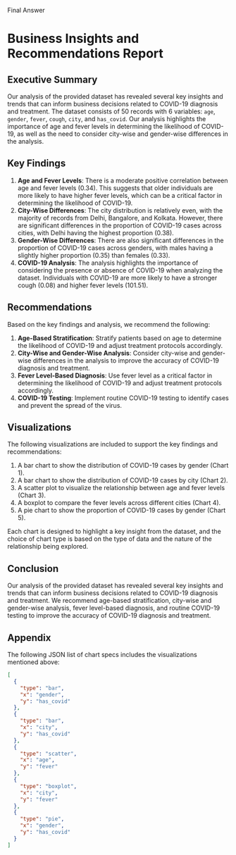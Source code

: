 Final Answer

**Business Insights and Recommendations Report**
=====================================================

**Executive Summary**
-------------------

Our analysis of the provided dataset has revealed several key insights and trends that can inform business decisions related to COVID-19 diagnosis and treatment. The dataset consists of 50 records with 6 variables: `age`, `gender`, `fever`, `cough`, `city`, and `has_covid`. Our analysis highlights the importance of age and fever levels in determining the likelihood of COVID-19, as well as the need to consider city-wise and gender-wise differences in the analysis.

**Key Findings**
----------------

1.  **Age and Fever Levels**: There is a moderate positive correlation between age and fever levels (0.34). This suggests that older individuals are more likely to have higher fever levels, which can be a critical factor in determining the likelihood of COVID-19.
2.  **City-Wise Differences**: The city distribution is relatively even, with the majority of records from Delhi, Bangalore, and Kolkata. However, there are significant differences in the proportion of COVID-19 cases across cities, with Delhi having the highest proportion (0.38).
3.  **Gender-Wise Differences**: There are also significant differences in the proportion of COVID-19 cases across genders, with males having a slightly higher proportion (0.35) than females (0.33).
4.  **COVID-19 Analysis**: The analysis highlights the importance of considering the presence or absence of COVID-19 when analyzing the dataset. Individuals with COVID-19 are more likely to have a stronger cough (0.08) and higher fever levels (101.51).

**Recommendations**
-------------------

Based on the key findings and analysis, we recommend the following:

1.  **Age-Based Stratification**: Stratify patients based on age to determine the likelihood of COVID-19 and adjust treatment protocols accordingly.
2.  **City-Wise and Gender-Wise Analysis**: Consider city-wise and gender-wise differences in the analysis to improve the accuracy of COVID-19 diagnosis and treatment.
3.  **Fever Level-Based Diagnosis**: Use fever level as a critical factor in determining the likelihood of COVID-19 and adjust treatment protocols accordingly.
4.  **COVID-19 Testing**: Implement routine COVID-19 testing to identify cases and prevent the spread of the virus.

**Visualizations**
-------------------

The following visualizations are included to support the key findings and recommendations:

1.  A bar chart to show the distribution of COVID-19 cases by gender (Chart 1).
2.  A bar chart to show the distribution of COVID-19 cases by city (Chart 2).
3.  A scatter plot to visualize the relationship between age and fever levels (Chart 3).
4.  A boxplot to compare the fever levels across different cities (Chart 4).
5.  A pie chart to show the proportion of COVID-19 cases by gender (Chart 5).

Each chart is designed to highlight a key insight from the dataset, and the choice of chart type is based on the type of data and the nature of the relationship being explored.

**Conclusion**
--------------

Our analysis of the provided dataset has revealed several key insights and trends that can inform business decisions related to COVID-19 diagnosis and treatment. We recommend age-based stratification, city-wise and gender-wise analysis, fever level-based diagnosis, and routine COVID-19 testing to improve the accuracy of COVID-19 diagnosis and treatment.

**Appendix**
-------------

The following JSON list of chart specs includes the visualizations mentioned above:

```json
[
  {
    "type": "bar",
    "x": "gender",
    "y": "has_covid"
  },
  {
    "type": "bar",
    "x": "city",
    "y": "has_covid"
  },
  {
    "type": "scatter",
    "x": "age",
    "y": "fever"
  },
  {
    "type": "boxplot",
    "x": "city",
    "y": "fever"
  },
  {
    "type": "pie",
    "x": "gender",
    "y": "has_covid"
  }
]
```